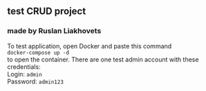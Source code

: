 ## test CRUD project ##
### made by Ruslan Liakhovets ###

To test application, open Docker and paste this command <br>`docker-compose up -d`<br> to open the container. There are one test admin account with these credentials: <br>Login: `admin` <br> Password: `admin123`
